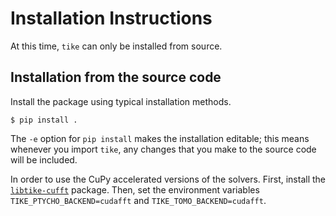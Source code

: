 # Installation Instructions

At this time, `tike` can only be installed from source.

## Installation from the source code

Install the package using typical installation methods.

```
$ pip install .
```

The `-e` option for `pip install` makes the installation editable; this means
whenever you import `tike`, any changes that you make to the source code will be
included.

In order to use the CuPy accelerated versions of the solvers. First, install the
[`libtike-cufft`](https://github.com/carterbox/ptychocg) package. Then, set the
environment variables `TIKE_PTYCHO_BACKEND=cudafft` and
`TIKE_TOMO_BACKEND=cudafft`.
